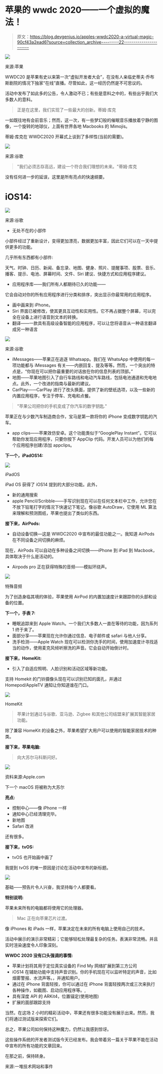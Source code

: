 # 苹果的 wwdc 2020——一个虚拟的魔法！

> 原文：<https://blog.devgenius.io/apples-wwdc2020-a-virtual-magic-90cf43a2ead6?source=collection_archive---------22----------------------->

![](img/c412d395bff6bd96540d02e100b79513.png)

来源:苹果

WWDC20 是苹果有史以来第一次“虚拟开发者大会”，在没有人亲临史蒂夫·乔布斯剧院的情况下独家“在线”直播。尽管如此，这一经历仍然是不可思议的。

活动中发布了如此多的公告，令人激动不已；有些是意料之中的，有些出乎我们大多数人的意料。

> 正是在这里，我们实现了一些最大的创新。蒂姆·库克

一如既往地有会前音乐；然而，这一次，有一些梦幻般的催眠音乐播放着宁静的图像，一个旋转的地球仪，上面有世界各地 Macbooks 的 Mimojis。

蒂姆·库克在 WWDC2020 开幕式上谈到了多样性(当前的需要)。

![](img/6fae182a10d790286286ce2a8c111b9e.png)

来源:谷歌

> "我们必须志存高远，建设一个符合我们理想的未来。"蒂姆·库克

没有任何进一步的延误，这里是所有亮点的快速纲要。

# **iOS14:**

![](img/0b99e1c4099f449dd0aa93352d04b595.png)

来源:谷歌

*   无处不在的小部件

小部件经过了重新设计，变得更加漂亮，数据更加丰富，因此它们可以在一天中提供更多的功能。

几乎所有东西都有小部件:

天气、时钟、日历、新闻、备忘录、地图、健身、照片、提醒事项、股票、音乐、播客、提示、电池、屏幕时间、文件、Siri 建议、快捷方式和应用程序建议。

*   应用程序库——我们所有人都期待已久的功能——

它会自动对你的所有应用程序进行分类和排序，突出显示你最常用的应用程序。

*   画中画来到 iPhone。
*   Siri 界面已被修改，使其更具互动性和实用性。它不再占据整个屏幕，可以完全在设备上进行语音到文本的转换。
*   翻译——一款具有高级设备智能的应用程序，可以让您将语音从一种语言翻译成另一种语言

![](img/af5503d3b3701f6126826b8fc8c2518b.png)

来源:谷歌

*   iMessages——苹果正在追逐 Whatsapp。我们在 WhatsApp 中使用的每一项功能都与 iMessages 有关——内嵌回复、提及等等。然而，一个突出的特点是，“你现在可以把你最重要的对话放在你的信息列表的顶部。”
*   地图——苹果地图引入了自行车路线和电动汽车路线，包括电池通道和充电地点。此外，一个改进的指南与最新的建议。
*   CarPlay——CarPlay 进行了改头换面，提供了新的壁纸选项，以及一些新的内置应用程序，专注于停车、充电和点餐。

> "苹果公司把你的手机变成了你汽车的数字钥匙."

苹果正在与少数汽车制造商合作，宝马是第一款将你的 iPhone 变成数字钥匙的汽车。

*   app clips——苹果效仿安卓。这个功能类似于“GooglePlay Instant”。它可以帮助你发现应用程序，只要你按下 AppClip 代码。开发人员可以为他们的每个应用程序创建/添加 appclips。

**下一个，iPadOS14:**

![](img/c7f52555b57dbbccfadcdf56b0b37db1.png)

iPadOS

iPad OS 获得了 iOS14 提到的大部分功能。此外，

*   新的通用搜索
*   apple Pencil/Scribble——手写识别现在可以在任何文本栏中工作，允许您在不放下铅笔打字的情况下快速记下笔记。像谷歌 AutoDraw，它使用 ML 算法来理解和预测图纸，苹果也提出了类似的东西。

**接下来，AirPods:**

*   自动设备切换—这是 WWDC2020 中宣布的最佳功能之一。我知道 AirPods 在不同设备之间切换的麻烦。

现在，AirPods 可以自动在多种设备之间切换——iPhone 到 iPad 到 Macbook，具体取决于什么是活动的。

*   Airpods pro 正在获得特殊的音频——模拟环绕声。

![](img/6f594fbc0b6f6da49c5e00ea1e2fadb0.png)

特殊音频

为了创造身临其境的体验，苹果使用 AirPod 的内置加速度计来跟踪你的头部和设备的位置。

**下一个，手表 7:**

*   睡眠追踪来到 Apple Watch。一个我们大多数人一直在等待的功能，因为系列 1 终于来了。
*   面部分享——苹果现在允许你通过信息、电子邮件或 safari 与他人分享。
*   洗手检测——Apple Watch 现在可以检测你洗手的时间，使用加速度计寻找适当的动作，使用麦克风倾听擦洗的声音。它会自动开始倒计时。

**接下来，HomeKit:**

*   引入了自适应照明、人脸识别和活动区域等新功能。

支持 Homekit 的门铃摄像头现在可以识别已知的面孔，并通过 Homepod/AppleTV 通知让你知道谁在门口。

![](img/935affa7a7f442dba6f4cf55f293b23b.png)

HomeKit

> 苹果计划通过与谷歌、亚马逊、Zigbee 和其他公司结盟来扩展其智能家居功能。

除了兼容 HomeKit 的设备之外，苹果希望扩大用户可以使用的智能家居技术的种类。

**接下来，苹果电脑:**

> 向大苏尔马科斯问好。

![](img/c6ec89ec6bac779562d8cef6d2c103ca.png)

资料来源:Apple.com

下一个 macOS 将被称为大苏尔

**亮点:**

*   控制中心——像 iPhone 一样
*   通知中心已经清理完毕。
*   新地图
*   Safari 改进

还有很多。

**接下来，tvOS:**

*   tvOS 也开始画中画了

我提到 tvOS 的唯一原因是讨论在活动中宣布的新标题。

![](img/4bc0223bf23ac313f985c95fb92209b2.png)

基础——预告片令人兴奋，我坚持每个人都要看。

**特别说明:**

苹果未来所有的电脑都将使用它的处理器。

> Mac 正在向苹果芯片过渡。

像 iPhones 和 iPads 一样，苹果决定在未来的所有电脑上使用自己的技术。

活动中展示的演示非常精彩；它能够轻松处理最复杂的任务。表演非常流畅。并且实时渲染速度令人印象深刻。

**WWDC 2020 没有口头强调的事情:**

*   苹果计划将其用于定位真实设备的 Find My 网络扩展到第三方公司
*   iOS14 在辅助功能中支持声音识别。你的手机现在可以监听特定的声音，比如烟雾警报、水流声等。，并通知用户。
*   通过在 iPhone 背面轻按，你可以通过在 iPhone 背面轻按两次或三次来执行各种操作，如截图、启动应用程序等。,
*   具有深度 API 的 ARKit4，位置锚定(使用地图)
*   扩展的面部跟踪支持

当然，在这场 2 小时的精彩活动中，苹果还有很多功能没有展示出来。然而，我们将通过测试版来探索它们。

总之，苹果公司如何保持这种魔力，仍然让我感到惊讶。

这些操作系统的开发者测试版今天已经发布。我会带着另一篇关于苹果不能在活动中宣布的所有功能的文章回来。

在那之前，保持转身。

来源:一堆技术网站和事件